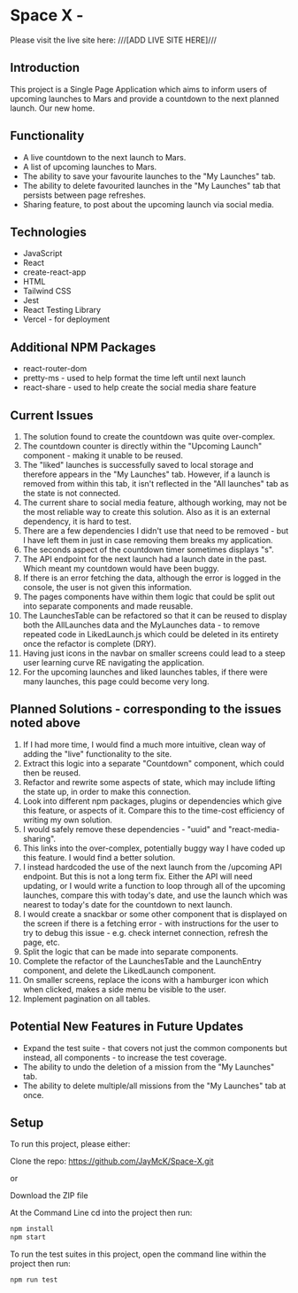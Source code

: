 # Space X -

Please visit the live site here: ///[ADD LIVE SITE HERE]///

## Introduction

This project is a Single Page Application which aims to inform users of upcoming launches to Mars and provide a countdown to the next planned launch. Our new home.

## Functionality

- A live countdown to the next launch to Mars.
- A list of upcoming launches to Mars.
- The ability to save your favourite launches to the "My Launches" tab.
- The ability to delete favourited launches in the "My Launches" tab that persists between page refreshes.
- Sharing feature, to post about the upcoming launch via social media.

## Technologies

- JavaScript
- React
- create-react-app
- HTML
- Tailwind CSS
- Jest
- React Testing Library
- Vercel - for deployment

## Additional NPM Packages

- react-router-dom
- pretty-ms - used to help format the time left until next launch
- react-share - used to help create the social media share feature

## Current Issues

1. The solution found to create the countdown was quite over-complex.
2. The countdown counter is directly within the "Upcoming Launch" component - making it unable to be reused.
3. The "liked" launches is successfully saved to local storage and therefore appears in the "My Launches" tab. However, if a launch is removed from within this tab, it isn't reflected in the "All launches" tab as the state is not connected.
4. The current share to social media feature, although working, may not be the most reliable way to create this solution. Also as it is an external dependency, it is hard to test.
5. There are a few dependencies I didn't use that need to be removed - but I have left them in just in case removing them breaks my application.
6. The seconds aspect of the countdown timer sometimes displays "s".
7. The API endpoint for the next launch had a launch date in the past. Which meant my countdown would have been buggy.
8. If there is an error fetching the data, although the error is logged in the console, the user is not given this information.
9. The pages components have within them logic that could be split out into separate components and made reusable.
10. The LaunchesTable can be refactored so that it can be reused to display both the AllLaunches data and the MyLaunches data - to remove repeated code in LikedLaunch.js which could be deleted in its entirety once the refactor is complete (DRY).
11. Having just icons in the navbar on smaller screens could lead to a steep user learning curve RE navigating the application.
12. For the upcoming launches and liked launches tables, if there were many launches, this page could become very long.

## Planned Solutions - corresponding to the issues noted above

1. If I had more time, I would find a much more intuitive, clean way of adding the "live" functionality to the site.
2. Extract this logic into a separate "Countdown" component, which could then be reused.
3. Refactor and rewrite some aspects of state, which may include lifting the state up, in order to make this connection.
4. Look into different npm packages, plugins or dependencies which give this feature, or aspects of it. Compare this to the time-cost efficiency of writing my own solution.
5. I would safely remove these dependencies - "uuid" and "react-media-sharing".
6. This links into the over-complex, potentially buggy way I have coded up this feature. I would find a better solution.
7. I instead hardcoded the use of the next launch from the /upcoming API endpoint. But this is not a long term fix. Either the API will need updating, or I would write a function to loop through all of the upcoming launches, compare this with today's date, and use the launch which was nearest to today's date for the countdown to next launch.
8. I would create a snackbar or some other component that is displayed on the screen if there is a fetching error - with instructions for the user to try to debug this issue - e.g. check internet connection, refresh the page, etc.
9. Split the logic that can be made into separate components.
10. Complete the refactor of the LaunchesTable and the LaunchEntry component, and delete the LikedLaunch component.
11. On smaller screens, replace the icons with a hamburger icon which when clicked, makes a side menu be visible to the user.
12. Implement pagination on all tables.

## Potential New Features in Future Updates

- Expand the test suite - that covers not just the common components but instead, all components - to increase the test coverage.
- The ability to undo the deletion of a mission from the "My Launches" tab.
- The ability to delete multiple/all missions from the "My Launches" tab at once.

## Setup

To run this project, please either:

Clone the repo: https://github.com/JayMcK/Space-X.git

or

Download the ZIP file

At the Command Line cd into the project then run:

```sh
npm install
npm start
```

To run the test suites in this project, open the command line within the project then run:

```sh
npm run test
```
